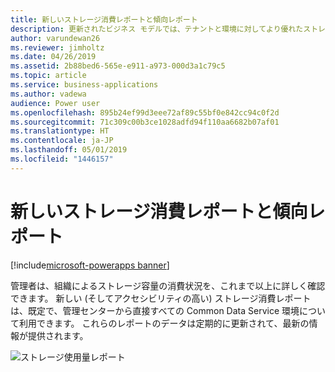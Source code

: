 ```yaml
---
title: 新しいストレージ消費レポートと傾向レポート
description: 更新されたビジネス モデルでは、テナントと環境に対してより優れたストレージ レポートが提供されます。
author: varundewan26
ms.reviewer: jimholtz
ms.date: 04/26/2019
ms.assetid: 2b88bed6-565e-e911-a973-000d3a1c79c5
ms.topic: article
ms.service: business-applications
ms.author: vadewa
audience: Power user
ms.openlocfilehash: 895b24ef99d3eee72af89c55bf0e842cc94c0f2d
ms.sourcegitcommit: 71c309c00b3ce1028adfd94f110aa6682b07af01
ms.translationtype: HT
ms.contentlocale: ja-JP
ms.lasthandoff: 05/01/2019
ms.locfileid: "1446157"
---
```

# <a name="new-storage-consumption-and-trend-reports"></a>新しいストレージ消費レポートと傾向レポート

[!include[microsoft-powerapps banner](../includes/microsoft-powerapps.md)]

管理者は、組織によるストレージ容量の消費状況を、これまで以上に詳しく確認できます。 新しい (そしてアクセシビリティの高い) ストレージ消費レポートは、既定で、管理センターから直接すべての Common Data Service 環境について利用できます。 これらのレポートのデータは定期的に更新されて、最新の情報が提供されます。

![ストレージ使用量レポート](media/storage-consumption-1.jpg "ストレージ使用量レポート")
